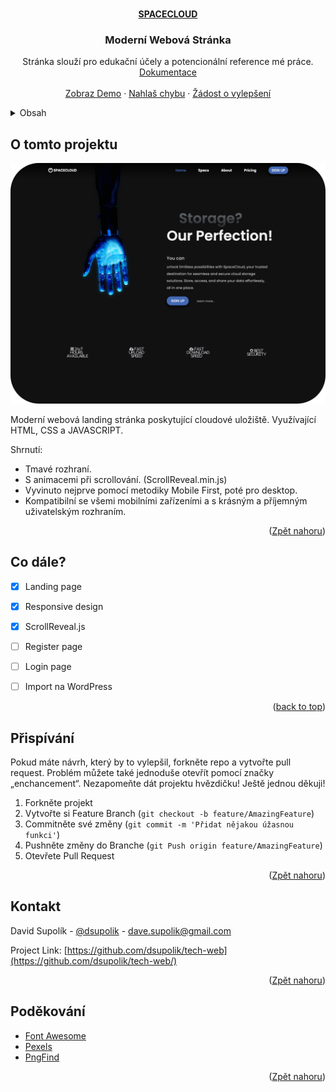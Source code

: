 <!-- Improved compatibility of back to top link: See: https://github.com/othneildrew/Best-README-Template/pull/73 -->
<a name="readme-top"></a>
<!--
*** Thanks for checking out the Best-README-Template. If you have a suggestion
*** that would make this better, please fork the repo and create a pull request
*** or simply open an issue with the tag "enhancement".
*** Don't forget to give the project a star!
*** Thanks again! Now go create something AMAZING! :D
-->



<!-- PROJECT SHIELDS -->
<!--
*** I'm using markdown "reference style" links for readability.
*** Reference links are enclosed in brackets [ ] instead of parentheses ( ).
*** See the bottom of this document for the declaration of the reference variables
*** for contributors-url, forks-url, etc. This is an optional, concise syntax you may use.
*** https://www.markdownguide.org/basic-syntax/#reference-style-links
-->

<!-- PROJECT LOGO -->
<br />
<div align="center">
  <a href="https://github.com/dsupolik/tech-web/"><strong>
    SPACECLOUD</strong>
  </a>

  <h3 align="center">Moderní Webová Stránka</h3>

  <p align="center">
    Stránka slouží pro edukační účely a potencionální reference mé práce.
    <br />
    <a href="https://github.com/dsupolik/tech-web/blob/main/README.md">Dokumentace</a>
    <br />
    <br />
    <a href="https://github.com/dsupolik/tech-web/">Zobraz Demo</a>
    ·
    <a href="https://github.com/dsupolik/tech-web/issues">Nahlaš chybu</a>
    ·
    <a href="https://github.com/dsupolik/tech-web/issues"> Žádost o vylepšení</a>
  </p>
</div>



<!-- TABLE OF CONTENTS -->
<details>
  <summary>Obsah</summary>
  <ol>
    <li>
      <a href="#about-the-project">O tomto projektu</a>
    </li>
    <li><a href="#roadmap">Co dále?</a></li>
    <li><a href="#contributing">Přispívání</a></li>
    <li><a href="#contact">Kontakt</a></li>
    <li><a href="#acknowledgments">Poděkování</a></li>
  </ol>
</details>



<!-- ABOUT THE PROJECT -->
## O tomto projektu


![Product Name Screen Shot][product-screenshot]

Moderní webová landing stránka poskytující cloudové uložiště.
Využívající HTML, CSS a JAVASCRIPT.

Shrnutí:
* Tmavé rozhraní.
* S animacemi při scrollování. (ScrollReveal.min.js)
* Vyvinuto nejprve pomocí metodiky Mobile First, poté pro desktop.
* Kompatibilní se všemi mobilními zařízeními a s krásným a příjemným uživatelským rozhraním.

<p align="right">(<a href="#readme-top">Zpět nahoru</a>)</p>



<!-- ROADMAP -->
## Co dále?

- [x] Landing page
- [x] Responsive design
- [x] ScrollReveal.js
- [ ] Register page
- [ ] Login page
- [ ] Import na WordPress


<p align="right">(<a href="#readme-top">back to top</a>)</p>



<!-- CONTRIBUTING -->
## Přispívání


Pokud máte návrh, který by to vylepšil, forkněte repo a vytvořte pull request. Problém můžete také jednoduše otevřít pomocí značky „enchancement“.
Nezapomeňte dát projektu hvězdičku! Ještě jednou děkuji!

1. Forkněte projekt
2. Vytvořte si Feature Branch (`git checkout -b feature/AmazingFeature`)
3. Commitněte své změny (`git commit -m 'Přidat nějakou úžasnou funkci'`)
4. Pushněte změny do Branche (`git Push origin feature/AmazingFeature`)
5. Otevřete Pull Request

<p align="right">(<a href="#readme-top">Zpět nahoru</a>)</p>



<!-- CONTACT -->
## Kontakt

David Supolík - [@dsupolik](https://twitter.com/dsupolik) - dave.supolik@gmail.com

Project Link: [https://github.com/dsupolik/tech-web](https://github.com/dsupolik/tech-web/)

<p align="right">(<a href="#readme-top">Zpět nahoru</a>)</p>



<!-- ACKNOWLEDGMENTS -->
## Poděkování


* [Font Awesome](https://fontawesome.com)
* [Pexels](https://pexels.com)
* [PngFind](https://pngfind.com)


<p align="right">(<a href="#readme-top">Zpět nahoru</a>)</p>



<!-- MARKDOWN LINKS & IMAGES -->
<!-- https://www.markdownguide.org/basic-syntax/#reference-style-links -->
[contributors-shield]: https://img.shields.io/github/contributors/othneildrew/Best-README-Template.svg?style=for-the-badge
[contributors-url]: https://github.com/othneildrew/Best-README-Template/graphs/contributors
[forks-shield]: https://img.shields.io/github/forks/othneildrew/Best-README-Template.svg?style=for-the-badge
[forks-url]: https://github.com/othneildrew/Best-README-Template/network/members
[stars-shield]: https://img.shields.io/github/stars/othneildrew/Best-README-Template.svg?style=for-the-badge
[stars-url]: https://github.com/othneildrew/Best-README-Template/stargazers
[issues-shield]: https://img.shields.io/github/issues/othneildrew/Best-README-Template.svg?style=for-the-badge
[issues-url]: https://github.com/othneildrew/Best-README-Template/issues
[license-shield]: https://img.shields.io/github/license/othneildrew/Best-README-Template.svg?style=for-the-badge
[license-url]: https://github.com/othneildrew/Best-README-Template/blob/master/LICENSE.txt
[linkedin-shield]: https://img.shields.io/badge/-LinkedIn-black.svg?style=for-the-badge&logo=linkedin&colorB=555
[linkedin-url]: https://linkedin.com/in/othneildrew
[product-screenshot]: assets/img/screenshot.png
[Next.js]: https://img.shields.io/badge/next.js-000000?style=for-the-badge&logo=nextdotjs&logoColor=white
[Next-url]: https://nextjs.org/
[React.js]: https://img.shields.io/badge/React-20232A?style=for-the-badge&logo=react&logoColor=61DAFB
[React-url]: https://reactjs.org/
[Vue.js]: https://img.shields.io/badge/Vue.js-35495E?style=for-the-badge&logo=vuedotjs&logoColor=4FC08D
[Vue-url]: https://vuejs.org/
[Angular.io]: https://img.shields.io/badge/Angular-DD0031?style=for-the-badge&logo=angular&logoColor=white
[Angular-url]: https://angular.io/
[Svelte.dev]: https://img.shields.io/badge/Svelte-4A4A55?style=for-the-badge&logo=svelte&logoColor=FF3E00
[Svelte-url]: https://svelte.dev/
[Laravel.com]: https://img.shields.io/badge/Laravel-FF2D20?style=for-the-badge&logo=laravel&logoColor=white
[Laravel-url]: https://laravel.com
[Bootstrap.com]: https://img.shields.io/badge/Bootstrap-563D7C?style=for-the-badge&logo=bootstrap&logoColor=white
[Bootstrap-url]: https://getbootstrap.com
[JQuery.com]: https://img.shields.io/badge/jQuery-0769AD?style=for-the-badge&logo=jquery&logoColor=white
[JQuery-url]: https://jquery.com 
